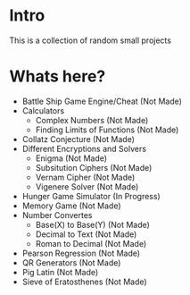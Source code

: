 # Intro
This is a collection of random small projects

# Whats here?
* Battle Ship Game Engine/Cheat (Not Made)
* Calculators
  * Complex Numbers (Not Made)
  * Finding Limits of Functions (Not Made)
* Collatz Conjecture (Not Made)
* Different Encryptions and Solvers
  * Enigma (Not Made)
  * Subsitution Ciphers (Not Made)
  * Vernam Cipher (Not Made)
  * Vigenere Solver (Not Made)
* Hunger Game Simulator (In Progress)
* Memory Game (Not Made)
* Number Convertes
  * Base(X) to Base(Y) (Not Made)
  * Decimal to Text (Not Made)
  * Roman to Decimal (Not Made)
* Pearson Regression (Not Made)
* QR Generators (Not Made)
* Pig Latin (Not Made)
* Sieve of Eratosthenes (Not Made)
